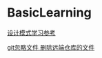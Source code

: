 # BasicLearning

[设计模式学习参考](https://blog.csdn.net/lovelion/article/details/17517213)

[git忽略文件 删除远端仓库的文件](https://www.cnblogs.com/sucong/p/gitignore.html)
